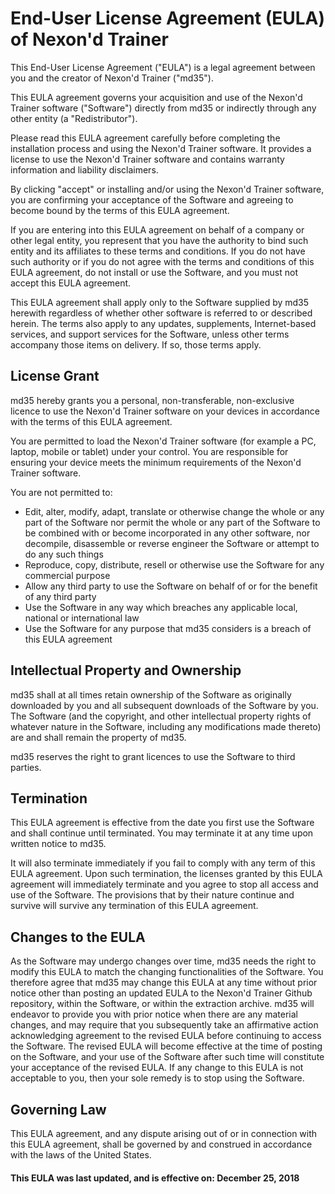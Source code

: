 # End-User License Agreement (EULA) of Nexon'd Trainer
This End-User License Agreement ("EULA") is a legal agreement between you and the creator of Nexon'd Trainer ("md35").

This EULA agreement governs your acquisition and use of the Nexon'd Trainer software ("Software") directly from md35 or indirectly through any other entity (a "Redistributor").

Please read this EULA agreement carefully before completing the installation process and using the Nexon'd Trainer software. It provides a license to use the Nexon'd Trainer software and contains warranty information and liability disclaimers.

By clicking "accept" or installing and/or using the Nexon'd Trainer software, you are confirming your acceptance of the Software and agreeing to become bound by the terms of this EULA agreement.

If you are entering into this EULA agreement on behalf of a company or other legal entity, you represent that you have the authority to bind such entity and its affiliates to these terms and conditions. If you do not have such authority or if you do not agree with the terms and conditions of this EULA agreement, do not install or use the Software, and you must not accept this EULA agreement.

This EULA agreement shall apply only to the Software supplied by md35 herewith regardless of whether other software is referred to or described herein. The terms also apply to any updates, supplements, Internet-based services, and support services for the Software, unless other terms accompany those items on delivery. If so, those terms apply.

## License Grant
md35 hereby grants you a personal, non-transferable, non-exclusive licence to use the Nexon'd Trainer software on your devices in accordance with the terms of this EULA agreement.

You are permitted to load the Nexon'd Trainer software (for example a PC, laptop, mobile or tablet) under your control. You are responsible for ensuring your device meets the minimum requirements of the Nexon'd Trainer software.

You are not permitted to:
- Edit, alter, modify, adapt, translate or otherwise change the whole or any part of the Software nor permit the whole or any part of the Software to be combined with or become incorporated in any other software, nor decompile, disassemble or reverse engineer the Software or attempt to do any such things
- Reproduce, copy, distribute, resell or otherwise use the Software for any commercial purpose
- Allow any third party to use the Software on behalf of or for the benefit of any third party
- Use the Software in any way which breaches any applicable local, national or international law
- Use the Software for any purpose that md35 considers is a breach of this EULA agreement

## Intellectual Property and Ownership
md35 shall at all times retain ownership of the Software as originally downloaded by you and all subsequent downloads of the Software by you. The Software (and the copyright, and other intellectual property rights of whatever nature in the Software, including any modifications made thereto) are and shall remain the property of md35.

md35 reserves the right to grant licences to use the Software to third parties.

## Termination
This EULA agreement is effective from the date you first use the Software and shall continue until terminated. You may terminate it at any time upon written notice to md35.

It will also terminate immediately if you fail to comply with any term of this EULA agreement. Upon such termination, the licenses granted by this EULA agreement will immediately terminate and you agree to stop all access and use of the Software. The provisions that by their nature continue and survive will survive any termination of this EULA agreement.

## Changes to the EULA
As the Software may undergo changes over time, md35 needs the right to modify this EULA to match the changing functionalities of the Software. You therefore agree that md35 may change this EULA at any time without prior notice other than posting an updated EULA to the Nexon'd Trainer Github repository, within the Software, or within the extraction archive. md35 will endeavor to provide you with prior notice when there are any material changes, and may require that you subsequently take an affirmative action acknowledging agreement to the revised EULA before continuing to access the Software. The revised EULA will become effective at the time of posting on the Software, and your use of the Software after such time will constitute your acceptance of the revised EULA. If any change to this EULA is not acceptable to you, then your sole remedy is to stop using the Software.

## Governing Law
This EULA agreement, and any dispute arising out of or in connection with this EULA agreement, shall be governed by and construed in accordance with the laws of the United States.

#### This EULA was last updated, and is effective on: December 25, 2018
